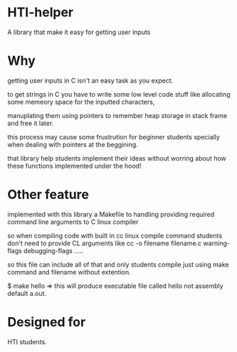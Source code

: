 # HTI-helper
A library that make it easy for getting user inputs

# Why
getting user inputs in C isn't an easy task as you expect.

to get strings in C you have to write some low level code stuff like allocating some memeory space for the inputted characters,

manuplating them using pointers to remember heap storage in stack frame and free it later.

this process may cause some frustrution for beginner students specially when dealing with pointers at the beggining.

that library help students implement their ideas without worring about how these functions implemented under the hood!

# Other feature
implemented with this library a Makefile to handling providing required command line arguments to C linux compiler

so when compiling code with built in cc linux compile command students don't need to provide CL arguments like cc -o filename filename.c warning-flags debugging-flags .....

so this file can include all of that and only students compile just using make command and filename without extention.

$ make hello => this will produce executable file called hello not assembly default a.out.

# Designed for
HTI students.
